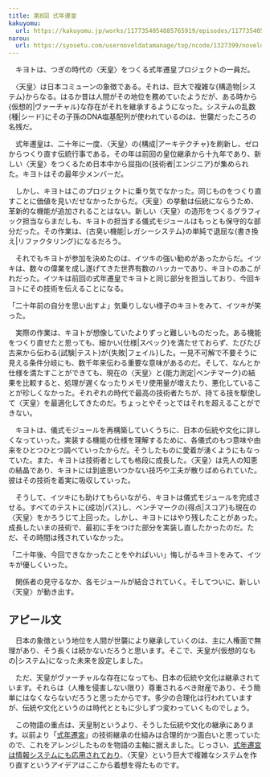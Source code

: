 ```yaml
---
title: 第8回 式年遷皇
kakuyomu:
  url: https://kakuyomu.jp/works/1177354054885765919/episodes/1177354054888143256
narou:
  url: https://syosetu.com/usernoveldatamanage/top/ncode/1327399/noveldataid/11517818/
---
```


　キヨトは、つぎの時代の〈天皇〉をつくる式年遷皇プロジェクトの一員だ。

　〈天皇〉は日本コミューンの象徴である。それは、巨大で複雑な{構造物|システム}からなる。はるか昔は人間がその地位を務めていたようだが、ある時から{仮想的|ヴァーチャル}な存在がそれを継承するようになった。システムの乱数{種|シード}にその子孫のDNA塩基配列が使われているのは、世襲だったころの名残だ。

　式年遷皇は、二十年に一度、〈天皇〉の{構成|アーキテクチャ}を刷新し、ゼロからつくり直す伝統行事である。その年は前回の皇位継承から十九年であり、新しい〈天皇〉をつくるため日本中から屈指の{技術者|エンジニア}が集められた。キヨトはその最年少メンバーだ。

　しかし、キヨトはこのプロジェクトに乗り気でなかった。同じものをつくり直すことに価値を見いだせなかったからだ。〈天皇〉の挙動は伝統にならうため、革新的な機能が追加されることはない。新しい〈天皇〉の造形をつくるグラフィック担当ならまだしも、キヨトの担当する儀式モジュールはもっとも保守的な部分だった。その作業は、{古臭い機能|レガシーシステム}の単純で退屈な{書き換え|リファクタリング}になるだろう。

　それでもキヨトが参加を決めたのは、イツキの強い勧めがあったからだ。イツキは、数々の偉業を成し遂げてきた世界有数のハッカーであり、キヨトのあこがれだった。イツキは前回の式年遷皇でキヨトと同じ部分を担当しており、今回キヨトにその技術を伝えることになる。

「二十年前の自分を思い出すよ」気乗りしない様子のキヨトをみて、イツキが笑った。

　実際の作業は、キヨトが想像していたよりずっと難しいものだった。ある機能をつくり直せたと思っても、細かい{仕様|スペック}を満たせておらず、たびたび古来から伝わる{試験|テスト}が{失敗|フェイル}した。一見不可解で不要そうに見える条件分岐にも、数千年来伝わる重要な意味があるのだ。そして、なんとか仕様を満たすことができても、現在の〈天皇〉と{能力測定|ベンチマーク}の結果を比較すると、処理が遅くなったりメモリ使用量が増えたり、悪化していることが珍しくなかった。それぞれの時代で最高の技術者たちが、持てる技を駆使して〈天皇〉を最適化してきたのだ。ちょっとやそっとではそれを超えることができない。

　キヨトは、儀式モジュールを再構築していくうちに、日本の伝統や文化に詳しくなっていった。実装する機能の仕様を理解するために、各儀式のもつ意味や由来をひとつひとつ調べていったからだ。そうしたものに愛着が湧くようにもなっていた。また、キヨトは技術者としても格段に成長した。〈天皇〉は先人の知恵の結晶であり、キヨトには到底思いつかない技巧や工夫が散りばめられていた。彼はその技術を着実に吸収していった。

　そうして、イツキにも助けてもらいながら、キヨトは儀式モジュールを完成させる。すべてのテストに{成功|パス}し、ベンチマークの{得点|スコア}も現在の〈天皇〉をかろうじて上回った。しかし、キヨトにはやり残したことがあった。成長したいまの技術で、最初に手をつけた部分を実装し直したかったのだ。ただ、その時間は残されていなかった。

「二十年後、今回できなかったことをやればいい」悔しがるキヨトをみて、イツキが優しくいった。

　関係者の見守るなか、各モジュールが結合されていく。そしてついに、新しい〈天皇〉が動き出す。

## アピール文

　日本の象徴という地位を人間が世襲により継承していくのは、主に人権面で無理があり、そう長くは続かないだろうと思います。そこで、天皇が{仮想的なもの|システム}になった未来を設定しました。

　ただ、天皇がヴァーチャルな存在になっても、日本の伝統や文化は継承されています。それらは（人権を侵害しない限り）尊重されるべき財産であり、そう簡単にはなくならないだろうと思ったからです。多少の合理化は行われていますが、伝統や文化というのは時代とともに少しずつ変わっていくものでしょう。

　この物語の重点は、天皇制というより、そうした伝統や文化の継承にあります。以前より「[式年遷宮](http://www.isejingu.or.jp/sengu/index.html)」の技術継承の仕組みは合理的かつ面白いと思っていたので、これをアレンジしたものを物語の主軸に据えました。じっさい、[式年遷宮は情報システムにも応用されており](https://it.impressbm.co.jp/articles/-/11760)、〈天皇〉という巨大で複雑なシステムを作り直すというアイデアはここから着想を得たものです。
